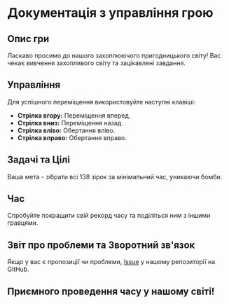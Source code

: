 # Документація з управління грою

## Опис гри

Ласкаво просимо до нашого захоплюючого пригодницького світу! Вас чекає вивчення захопливого світу та зацікавлені завдання.

## Управління

Для успішного переміщення використовуйте наступні клавіші:

- **Стрілка вгору:** Переміщення вперед.
- **Стрілка вниз:** Переміщення назад.
- **Стрілка вліво:** Обертання вліво.
- **Стрілка вправо:** Обертання вправо.

## Задачі та Цілі

Ваша мета - зібрати всі 138 зірок за мінімальний час, уникаючи бомби.

## Час

Спробуйте покращити свій рекорд часу та поділіться ним з іншими гравцями.

## Звіт про проблеми та Зворотний зв'язок

Якщо у вас є пропозиції чи проблеми, [Issue](https://github.com/SashaNikitich/Phaser2ndGame-2/issues) у нашому репозиторії на GitHub.

## Приємного проведення часу у нашому світі!
